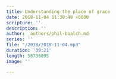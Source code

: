 ```yaml
---
title: Understanding the place of grace
date: 2018-11-04 11:30:49 +0000
scripture: ''
description: ''
author: _authors/phil-boalch.md
series: ''
file: "/2018/2018-11-04.mp3"
duration: '39:21'
length: 56736095
image: ''

---
```

